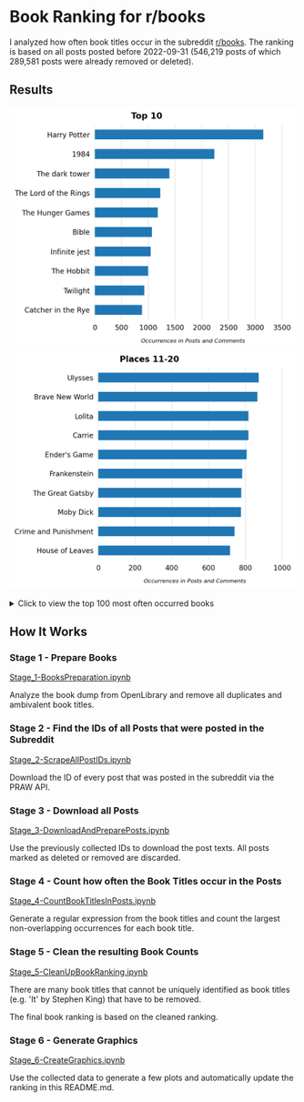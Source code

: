 # Book Ranking for r/books

I analyzed how often book titles occur in the subreddit [r/books](https://reddit.com/r/books).
The ranking is based on all posts posted before 2022-09-31 (546,219 posts of which 289,581 posts were already removed or deleted).


## Results
![](Graphics/Top-10.png)
![](Graphics/Top11-20.png)

<details>
<summary>Click to view the top 100 most often occurred books</summary>

|     | Title                                |   Occurrences |
|----:|:-------------------------------------|--------------:|
|   1 | Harry Potter                         |          3151 |
|   2 | 1984                                 |          2232 |
|   3 | The dark tower                       |          1395 |
|   4 | The Lord of the Rings                |          1225 |
|   5 | The Hunger Games                     |          1176 |
|   6 | Bible                                |          1067 |
|   7 | Infinite jest                        |          1045 |
|   8 | The Hobbit                           |           999 |
|   9 | Twilight                             |           925 |
|  10 | Catcher in the Rye                   |           882 |
|  11 | Ulysses                              |           872 |
|  12 | Brave New World                      |           866 |
|  13 | Carrie                               |           817 |
|  14 | Lolita                               |           817 |
|  15 | Ender's Game                         |           807 |
|  16 | Frankenstein                         |           783 |
|  17 | The Great Gatsby                     |           778 |
|  18 | Moby Dick                            |           776 |
|  19 | Crime and Punishment                 |           741 |
|  20 | House of Leaves                      |           716 |
|  21 | The Count of Monte Cristo            |           709 |
|  22 | To Kill a Mockingbird                |           707 |
|  23 | The Shining                          |           702 |
|  24 | War and Peace                        |           684 |
|  25 | Catch-22                             |           682 |
|  26 | East of Eden                         |           681 |
|  27 | The Martian                          |           652 |
|  28 | A Song of Ice and Fire               |           626 |
|  29 | Fahrenheit 451                       |           612 |
|  30 | Brothers Karamazov                   |           601 |
|  31 | Dracula                              |           591 |
|  32 | The hitchhiker's guide to the galaxy |           546 |
|  33 | Don Quixote                          |           539 |
|  34 | Animal Farm                          |           538 |
|  35 | Sherlock Holmes                      |           529 |
|  36 | Pride and Prejudice                  |           523 |
|  37 | American Gods                        |           521 |
|  38 | Slaughterhouse-Five                  |           498 |
|  39 | The Odyssey                          |           494 |
|  40 | American Psycho                      |           490 |
|  41 | Anna Karenina                        |           477 |
|  42 | Ready Player One                     |           475 |
|  43 | The Name of the Wind                 |           458 |
|  44 | Jane Eyre                            |           455 |
|  45 | Atlas Shrugged                       |           454 |
|  46 | Misery                               |           445 |
|  47 | A Little Life                        |           438 |
|  48 | Hyperion                             |           433 |
|  49 | The Alchemist                        |           427 |
|  50 | The Handmaid's Tale                  |           415 |
|  51 | The Sandman                          |           406 |
|  52 | The Witcher                          |           403 |
|  53 | 11/22/63                             |           403 |
|  54 | Fight club                           |           388 |
|  55 | 50 Shades of Grey                    |           387 |
|  56 | Lord of the Flies                    |           377 |
|  57 | The Grapes of Wrath                  |           356 |
|  58 | Neuromancer                          |           350 |
|  59 | Kafka on the Shore                   |           347 |
|  60 | Wuthering Heights                    |           337 |
|  61 | Gone Girl                            |           336 |
|  62 | Flowers for Algernon                 |           336 |
|  63 | The secret history                   |           336 |
|  64 | A Clockwork Orange                   |           324 |
|  65 | Of Mice and Men                      |           320 |
|  66 | Norwegian wood                       |           319 |
|  67 | Hamlet                               |           317 |
|  68 | Cat's Cradle                         |           313 |
|  69 | Jurassic Park                        |           308 |
|  70 | Divergent                            |           298 |
|  71 | One Hundred Years of Solitude        |           296 |
|  72 | The inferno                          |           290 |
|  73 | Eragon                               |           288 |
|  74 | The metamorphosis                    |           287 |
|  75 | The Stormlight Archive               |           286 |
|  76 | Circe                                |           284 |
|  77 | His Dark Materials                   |           280 |
|  78 | Cloud Atlas                          |           279 |
|  79 | The Way of Kings                     |           266 |
|  80 | The Book Thief                       |           262 |
|  81 | World War Z                          |           257 |
|  82 | The old man and the sea              |           253 |
|  83 | Les Misérables                       |           252 |
|  84 | Project Hail Mary                    |           247 |
|  85 | Kite Runner                          |           246 |
|  86 | The Picture of Dorian Gray           |           245 |
|  87 | Heart of Darkness                    |           243 |
|  88 | Red Rising                           |           242 |
|  89 | The Goldfinch                        |           237 |
|  90 | Salem's Lot                          |           235 |
|  91 | Never let me go                      |           234 |
|  92 | The Silmarillion                     |           232 |
|  93 | Faust                                |           232 |
|  94 | The Song of Achilles                 |           229 |
|  95 | The Fountainhead                     |           226 |
|  96 | Snow Crash                           |           222 |
|  97 | And Then There Were None             |           221 |
|  98 | Wind-Up Bird Chronicle               |           218 |
|  99 | Do Androids Dream of Electric Sheep? |           217 |
| 100 | Good Omens                           |           215 |

</details>


## How It Works
### Stage 1 - Prepare Books

[Stage_1-BooksPreparation.ipynb](Stage_1-BooksPreparation.ipynb)

Analyze the book dump from OpenLibrary and remove all duplicates and ambivalent book titles.


### Stage 2 - Find the IDs of all Posts that were posted in the Subreddit

[Stage_2-ScrapeAllPostIDs.ipynb](Stage_2-ScrapeAllPostIDs.ipynb)

Download the ID of every post that was posted in the subreddit via the PRAW API.


### Stage 3 - Download all Posts

[Stage_3-DownloadAndPreparePosts.ipynb](Stage_3-DownloadAndPreparePosts.ipynb)

Use the previously collected IDs to download the post texts. All posts marked as deleted or removed are discarded.


### Stage 4 - Count how often the Book Titles occur in the Posts

[Stage_4-CountBookTitlesInPosts.ipynb](Stage_4-CountBookTitlesInPosts.ipynb)

Generate a regular expression from the book titles and count the largest non-overlapping occurrences for each book title.


### Stage 5 - Clean the resulting Book Counts

[Stage_5-CleanUpBookRanking.ipynb](Stage_5-CleanUpBookRanking.ipynb)

There are many book titles that cannot be uniquely identified as book titles (e.g. 'It' by Stephen King) that have to be removed.

The final book ranking is based on the cleaned ranking.


### Stage 6 - Generate Graphics

[Stage_6-CreateGraphics.ipynb](Stage_6-CreateGraphics.ipynb)

Use the collected data to generate a few plots and automatically update the ranking in this README.md.
